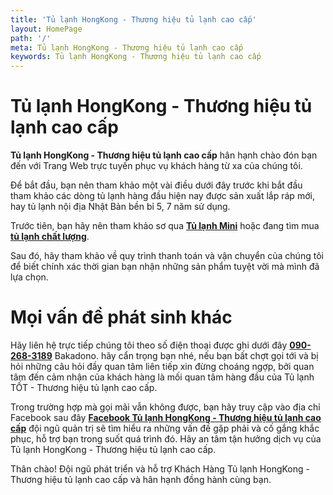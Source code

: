 ```yaml
---
title: 'Tủ lạnh HongKong - Thương hiệu tủ lạnh cao cấp'
layout: HomePage
path: '/'
meta: Tủ lạnh HongKong - Thương hiệu tủ lạnh cao cấp
keywords: Tủ lạnh HongKong - Thương hiệu tủ lạnh cao cấp
---
```



# Tủ lạnh HongKong - Thương hiệu tủ lạnh cao cấp

**Tủ lạnh HongKong - Thương hiệu tủ lạnh cao cấp** hân hạnh chào đón bạn đến với Trang Web trực tuyến phục vụ khách hàng từ xa của chúng tôi.

Để bắt đầu, bạn nên tham khảo một vài điều dưới đây trước khi bắt đầu tham khảo các dòng tủ lạnh hàng đầu hiện nay được sản xuất lắp ráp mới, hay tủ lạnh nội địa Nhật Bản bền bỉ 5, 7 năm sử dụng.

Trước tiên, bạn hãy nên tham khảo sơ qua [**Tủ lạnh Mini**](/artists/) hoặc đang tìm mua [**tủ lạnh chất lượng**](/releases/).

Sau đó, hãy tham khảo về quy trình thanh toán và vận chuyển của chúng tôi để biết chính xác thời gian bạn nhận những sản phẩm tuyệt vời mà mình đã lựa chọn.



# Mọi vấn đề phát sinh khác

Hãy liên hệ trực tiếp chúng tôi theo số điện thoại được ghi dưới đây [**090-268-3189**](tel:+84902683189) Bakadono. hãy cẩn trọng bạn nhé, nếu bạn bất chợt gọi tới và bị hỏi những câu hỏi đầy quan tâm liên tiếp xin đừng choáng ngợp, bởi quan tâm đến cảm nhận của khách hàng là mối quan tâm hàng đầu của Tủ lạnh TỐT - Thương hiệu tủ lạnh cao cấp.

Trong trường hợp mà gọi mãi vẫn không được, bạn hãy truy cập vào địa chỉ Facebook sau đây [**Facebook Tủ lạnh HongKong - Thương hiệu tủ lạnh cao cấp**](https://www.facebook.com/AsiniceDung) đội ngũ quản trị sẽ tìm hiểu ra những vấn đề gặp phải và cố gắng khắc phục, hỗ trợ bạn trong suốt quá trình đó. Hãy an tâm tận hưởng dịch vụ của Tủ lạnh HongKong - Thương hiệu tủ lạnh cao cấp.

Thân chào!
Đội ngũ phát triển và hỗ trợ Khách Hàng
Tủ lạnh HongKong - Thương hiệu tủ lạnh cao cấp và hân hạnh đồng hành cùng bạn.
